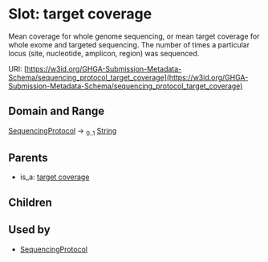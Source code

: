 
# Slot: target coverage


Mean coverage for whole genome sequencing, or mean target coverage for whole exome and targeted sequencing. The number of times a particular locus (site, nucleotide, amplicon, region) was sequenced.

URI: [https://w3id.org/GHGA-Submission-Metadata-Schema/sequencing_protocol_target_coverage](https://w3id.org/GHGA-Submission-Metadata-Schema/sequencing_protocol_target_coverage)


## Domain and Range

[SequencingProtocol](SequencingProtocol.md) &#8594;  <sub>0..1</sub> [String](types/String.md)

## Parents

 *  is_a: [target coverage](target_coverage.md)

## Children


## Used by

 * [SequencingProtocol](SequencingProtocol.md)
